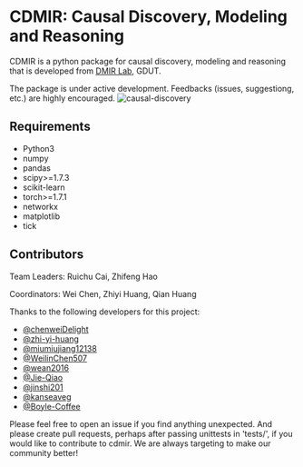 # CDMIR: Causal Discovery, Modeling and Reasoning 

CDMIR is a python package for causal discovery, modeling and reasoning that is developed from [DMIR Lab](https://dmir.gdut.edu.cn/), GDUT. 

The package is under active development. Feedbacks (issues, suggestiong, etc.) are highly encouraged.
![causal-discovery](./images/causal-discovery.png)

## Requirements

- Python3
- numpy
- pandas
- scipy>=1.7.3
- scikit-learn
- torch>=1.7.1
- networkx
- matplotlib
- tick

## Contributors

Team Leaders: Ruichu Cai, Zhifeng Hao

Coordinators: Wei Chen, Zhiyi Huang, Qian Huang

Thanks to the following developers for this project:

- [@chenweiDelight](https://github.com/chenweiDelight)
- [@zhi-yi-huang](https://github.com/zhi-yi-huang)
- [@miumiujiang12138](https://github.com/miumiujiang12138)
- [@WeilinChen507](https://github.com/WeilinChen507) 
- [@wean2016](https://github.com/wean2016) 
- [@Jie-Qiao](https://github.com/Jie-Qiao)  
- [@jinshi201](https://github.com/jinshi201) 
- [@kanseaveg](https://github.com/kanseaveg) 
- [@Boyle-Coffee](https://github.com/) 

Please feel free to open an issue if you find anything unexpected. And please create pull requests, perhaps after passing unittests in 'tests/', if you would like to contribute to cdmir. We are always targeting to make our community better!
